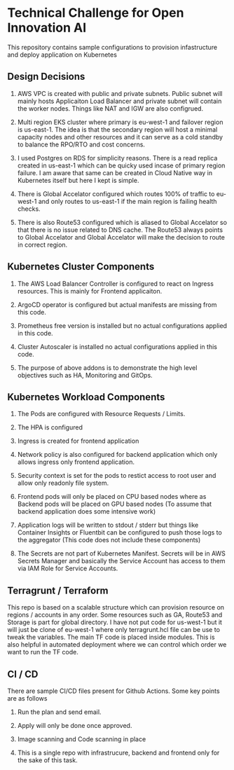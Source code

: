# Technical Challenge for Open Innovation AI

This repository contains sample configurations to provision infastructure and deploy application on Kubernetes

## Design Decisions

1. AWS VPC is created with public and private subnets. Public subnet will mainly hosts Applicaiton Load Balancer and private subnet will contain the worker nodes. Things like NAT and IGW are also configrued.

2. Multi region EKS cluster where primary is eu-west-1 and failover region is us-east-1. The idea is that the secondary region will host a minimal capacity nodes and other resources and it can serve as a cold standby to balance the RPO/RTO and cost concerns.

3. I used Postgres on RDS for simplicity reasons. There is a read replica created in us-east-1 which can be quicky used incase of primary region failure. I am aware that same can be created in Cloud Native way in Kubernetes itself but here I kept is simple.

4. There is Global Accelator configured which routes 100% of traffic to eu-west-1 and only routes to us-east-1 if the main region is failing health checks. 

5. There is also Route53 configured which is aliased to Global Accelator so that there is no issue related to DNS cache. The Route53 always points to Global Accelator and Global Accelator will make the decision to route in correct region.

## Kubernetes Cluster Components

1. The AWS Load Balancer Controller is configured to react on Ingress resources. This is mainly for Frontend applicaiton. 

2. ArgoCD operator is configured but actual manifests are missing from this code. 

3. Prometheus free version is installed but no actual configurations applied in this code.

4. Cluster Autoscaler is installed no actual configurations applied in this code.

5. The purpose of above addons is to demonstrate the high level objectives such as HA, Monitoring and GitOps.

## Kubernetes Workload Components

1. The Pods are configured with Resource Requests / Limits.

2. The HPA is configured

3. Ingress is created for frontend application 

4. Network policy is also configured for backend application which only allows ingress only frontend application.

5. Security context is set for the pods to restict access to root user and allow only readonly file system.

6. Frontend pods will only be placed on CPU based nodes where as Backend pods will be placed on GPU based nodes (To assume that backend application does some intensive work)

7. Application logs will be written to stdout / stderr but things like Container Insights or Fluentbit can be configured to push those logs to the aggregator (This code does not include these components)

8. The Secrets are not part of Kubernetes Manifest. Secrets will be in AWS Secrets Manager and basically the Service Account has access to them via IAM Role for Service Accounts.

## Terragrunt / Terraform

This repo is based on a scalable structure which can provision resource on regions / accounts in any order. Some resources such as GA, Route53 and Storage is part for global directory. I have not put code for us-west-1 but it will just be clone of eu-west-1 where only terragrunt.hcl file can be use to tweak the variables. The main TF code is placed inside modules. This is also helpful in automated deployment where we can control which order we want to run the TF code.

## CI / CD
There are sample CI/CD files present for Github Actions. Some key points are as follows

1. Run the plan and send email. 

2. Apply will only be done once approved.

3. Image scanning and Code scanning in place

4. This is a single repo with infrastrucure, backend and frontend only for the sake of this task. 

